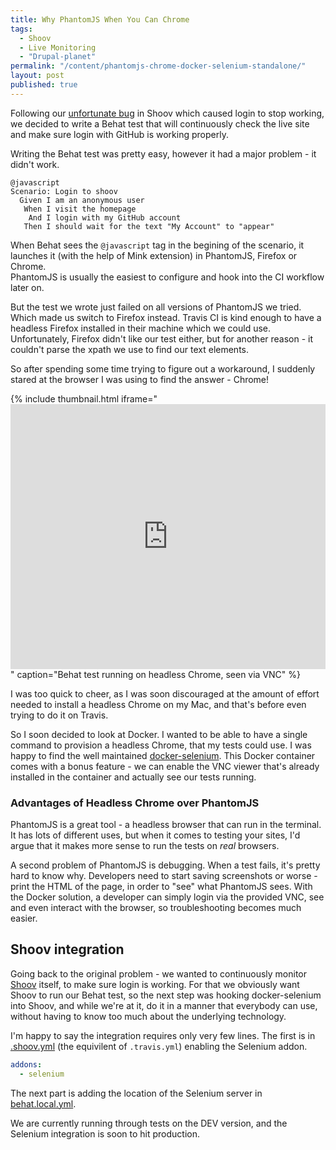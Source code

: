 ```yaml
---
title: Why PhantomJS When You Can Chrome
tags:
  - Shoov
  - Live Monitoring
  - "Drupal-planet"
permalink: "/content/phantomjs-chrome-docker-selenium-standalone/"
layout: post
published: true
---
```





Following our [unfortunate bug](/content/live-monitor-shoov-irony/) in Shoov which caused login to stop working, we decided to write a Behat test that will continuously check the live site and make sure login with GitHub is working properly.

Writing the Behat test was pretty easy, however it had a major problem - it didn't work.

```gherkin
@javascript
Scenario: Login to shoov
  Given I am an anonymous user
   When I visit the homepage
    And I login with my GitHub account
   Then I should wait for the text "My Account" to "appear"
 ```

When Behat sees the `@javascript` tag in the begining of the scenario, it launches it (with the help of Mink extension) in PhantomJS, Firefox or Chrome.  
PhantomJS is usually the easiest to configure and hook into the CI workflow later on.

But the test we wrote just failed on all versions of PhantomJS we tried. Which made us switch to Firefox instead. Travis CI is kind enough to have a headless Firefox installed in their machine which we could use. Unfortunately, Firefox didn't like our test either, but for another reason - it couldn't parse the xpath we use to find our text elements.

So after spending some time trying to figure out a workaround, I suddenly stared at the browser I was using to find the answer - Chrome!

{% include thumbnail.html
  iframe="<iframe src='https://gfycat.com/ifr/ThirstyOfficialDikkops' frameborder='0' scrolling='no' width='100%' height='424' style='-webkit-backface-visibility: hidden;-webkit-transform: scale(1);'></iframe>"
  caption="Behat test running on headless Chrome, seen via VNC"
  %}

<!-- more -->

I was too quick to cheer, as I was soon discouraged at the amount of effort needed to install a headless Chrome on my Mac, and that's before even trying to do it on Travis.

So I soon decided to look at Docker. I wanted to be able to have a single command to provision a headless Chrome, that my tests could use. I was happy to find the well maintained [docker-selenium](https://github.com/elgalu/docker-selenium). This Docker container comes with a bonus feature - we can enable the VNC viewer that's already installed in the container and actually see our tests running.

### Advantages of Headless Chrome over PhantomJS

PhantomJS is a great tool - a headless browser that can run in the terminal. It has lots of different uses, but when it comes to testing your sites, I'd argue that it makes more sense to run the tests on _real_ browsers.

A second problem of PhantomJS is debugging. When a test fails, it's pretty hard to know why. Developers need to start saving screenshots or worse - print the HTML of the page, in order to "see" what PhantomJS sees. With the Docker solution, a developer can simply login via the provided VNC, see and even interact with the browser, so troubleshooting becomes much easier.

## Shoov integration

Going back to the original problem - we wanted to continuously monitor [Shoov](http://shoov.io/) itself, to make sure login is working. For that we obviously want Shoov to run our Behat test, so the next step was hooking docker-selenium into Shoov, and while we're at it, do it in a manner that everybody can use, without having to know too much about the underlying technology.

I'm happy to say the integration requires only very few lines. The first is in [.shoov.yml](https://github.com/amitaibu/shoov-behat/blob/master/.shoov.yml) (the equivilent of `.travis.yml`) enabling the Selenium addon.

```yaml
addons:
  - selenium
```

The next part is adding the location of the Selenium server in [behat.local.yml](https://github.com/amitaibu/shoov-behat/blob/master/behat/behat.local.yml.shoov#L5-L8).

We are currently running through tests on the DEV version, and the Selenium integration is soon to hit production.

